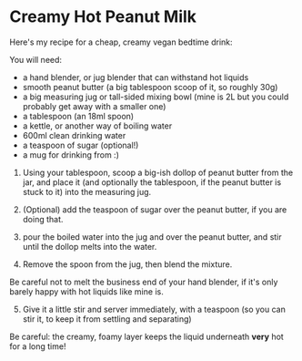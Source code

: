 Creamy Hot Peanut Milk
=====================

Here's my recipe for a cheap, creamy vegan bedtime drink:

You will need:

* a hand blender, or jug blender that can withstand hot liquids
* smooth peanut butter (a big tablespoon scoop of it, so roughly 30g)
* a big measuring jug or tall-sided mixing bowl (mine is 2L but you could probably get away with a smaller one)
* a tablespoon (an 18ml spoon)
* a kettle, or another way of boiling water
* 600ml clean drinking water
* a teaspoon of sugar (optional!)
* a mug for drinking from :)

1. Using your tablespoon, scoop a big-ish dollop of peanut butter from the jar, 
and place it (and optionally the tablespoon, if the peanut butter is stuck to it) 
into the measuring jug.

2. (Optional) add the teaspoon of sugar over the peanut butter, 
if you are doing that.

3. pour the boiled water into the jug and over the peanut butter,
and stir until the dollop melts into the water.

4. Remove the spoon from the jug, then blend the mixture.

  Be careful not to melt the business end of your hand blender,
  if it's only barely happy with hot liquids like mine is.

5. Give it a little stir and server immediately, with a teaspoon
(so you can stir it, to keep it from settling and separating)

Be careful: the creamy, foamy layer keeps the liquid underneath **very** hot for a long time!